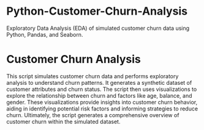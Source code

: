 # Python-Customer-Churn-Analysis

Exploratory Data Analysis (EDA) of simulated customer churn data using Python, Pandas, and Seaborn.


# Customer Churn Analysis

This script simulates customer churn data and performs exploratory analysis to understand churn patterns. It generates a synthetic dataset of customer attributes and churn status. The script then uses visualizations to explore the relationship between churn and factors like age, balance, and gender. These visualizations provide insights into customer churn behavior, aiding in identifying potential risk factors and informing strategies to reduce churn. Ultimately, the script generates a comprehensive overview of customer churn within the simulated dataset.
